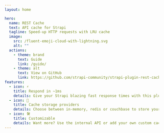```yaml
---
layout: home

hero:
  name: REST Cache
  text: API cache for Strapi
  tagline: Speed-up HTTP requests with LRU cache
  image:
    src: /fluent-emoji-cloud-with-lightning.svg
    alt: ""
  actions:
    - theme: brand
      text: Guide
      link: /guide/
    - theme: alt
      text: View on GitHub
      link: https://github.com/strapi-community/strapi-plugin-rest-cache
features:
  - icon: ⚡
    title: Respond in ~1ms
    details: Give your Strapi blazing fast response times with this plugin.
  - icon: 🔀
    title: Cache storage providers
    details: Choose between in-memory, redis or couchbase to store your cached content.
  - icon: 🛠️
    title: Customizable
    details: Want more? Use the internal API or add your own custom cache storage engine.
---
```

